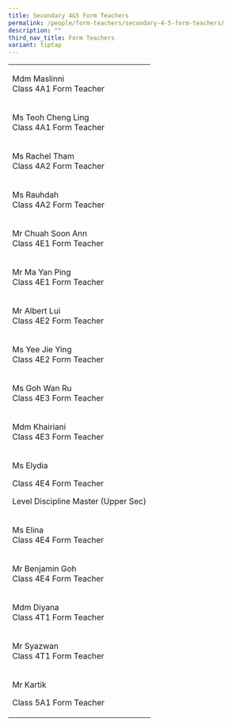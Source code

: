 ```yaml
---
title: Secondary 4&5 Form Teachers
permalink: /people/form-teachers/secondary-4-5-form-teachers/
description: ""
third_nav_title: Form Teachers
variant: tiptap
---
```

<table>
<tbody>
<tr>
<td rowspan="1" colspan="1">
<p>Mdm Maslinni
<br>Class 4A1 Form Teacher</p>
</td>
</tr>
<tr>
<td rowspan="1" colspan="1">
<p>Ms Teoh Cheng Ling
<br>Class 4A1 Form Teacher</p>
</td>
</tr>
<tr>
<td rowspan="1" colspan="1">
<p>Ms Rachel Tham
<br>Class 4A2 Form Teacher</p>
</td>
</tr>
<tr>
<td rowspan="1" colspan="1">
<p>Ms Rauhdah
<br>Class 4A2 Form Teacher</p>
</td>
</tr>
<tr>
<td rowspan="1" colspan="1">
<p>Mr Chuah Soon Ann
<br>Class 4E1 Form Teacher</p>
</td>
</tr>
<tr>
<td rowspan="1" colspan="1">
<p>Mr Ma Yan Ping
<br>Class 4E1 Form Teacher</p>
</td>
</tr>
<tr>
<td rowspan="1" colspan="1">
<p>Mr Albert Lui
<br>Class 4E2&nbsp;Form Teacher</p>
</td>
</tr>
<tr>
<td rowspan="1" colspan="1">
<p>Ms Yee Jie Ying
<br>Class 4E2 Form Teacher</p>
</td>
</tr>
<tr>
<td rowspan="1" colspan="1">
<p>Ms Goh Wan Ru
<br>Class 4E3 Form Teacher</p>
</td>
</tr>
<tr>
<td rowspan="1" colspan="1">
<p>Mdm Khairiani
<br>Class 4E3 Form Teacher</p>
</td>
</tr>
<tr>
<td rowspan="1" colspan="1">
<p>Ms Elydia</p>
<p>Class 4E4 Form Teacher</p>
<p>Level Discipline Master (Upper Sec)</p>
</td>
</tr>
<tr>
<td rowspan="1" colspan="1">
<p>Ms Elina
<br>Class 4E4 Form Teacher</p>
</td>
</tr>
<tr>
<td rowspan="1" colspan="1">
<p>Mr Benjamin Goh
<br>Class 4E4 Form Teacher</p>
</td>
</tr>
<tr>
<td rowspan="1" colspan="1">
<p>Mdm Diyana
<br>Class 4T1 Form Teacher</p>
</td>
</tr>
<tr>
<td rowspan="1" colspan="1">
<p>Mr Syazwan
<br>Class 4T1 Form Teacher</p>
</td>
</tr>
<tr>
<td rowspan="1" colspan="1">
<p>Mr Kartik</p>
<p>Class 5A1 Form Teacher</p>
</td>
</tr>
</tbody>
</table>
<p></p>